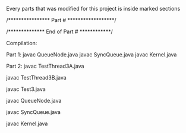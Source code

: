 Every parts that was modified for this project is inside marked sections

/**************** Part # ******************/

/************** End of Part # ************/

Compilation:

Part 1:
  javac QueueNode.java
  javac SyncQueue.java
  javac Kernel.java

Part 2:
  javac TestThread3A.java
  
  javac TestThread3B.java
  
  javac Test3.java
  
  javac QueueNode.java
  
  javac SyncQueue.java
  
  javac Kernel.java
